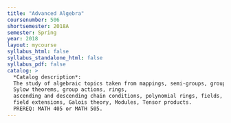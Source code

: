 ```yaml
---
title: "Advanced Algebra"
coursenumber: 506
shortsemester: 2018A
semester: Spring
year: 2018
layout: mycourse
syllabus_html: false
syllabus_standalone_html: false
syllabus_pdf: false
catalog: >
  *Catalog description*:
  The study of algebraic topics taken from mappings, semi-groups, groups,
  Sylow theorems, group actions, rings,
  ascending and descending chain conditions, polynomial rings, fields,
  field extensions, Galois theory, Modules, Tensor products.
  PREREQ: MATH 405 or MATH 505.
---
```

